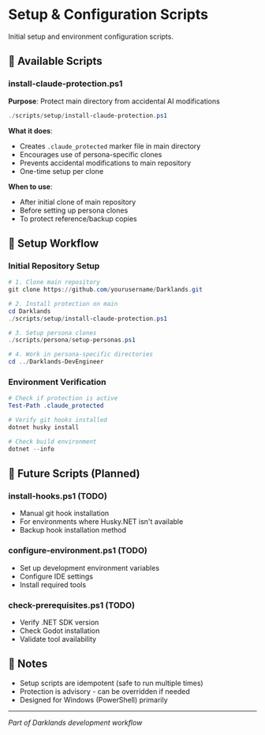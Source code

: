 # Setup & Configuration Scripts

Initial setup and environment configuration scripts.

## 🔧 Available Scripts

### install-claude-protection.ps1
**Purpose**: Protect main directory from accidental AI modifications
```powershell
./scripts/setup/install-claude-protection.ps1
```

**What it does**:
- Creates `.claude_protected` marker file in main directory
- Encourages use of persona-specific clones
- Prevents accidental modifications to main repository
- One-time setup per clone

**When to use**:
- After initial clone of main repository
- Before setting up persona clones
- To protect reference/backup copies

## 🎯 Setup Workflow

### Initial Repository Setup
```powershell
# 1. Clone main repository
git clone https://github.com/yourusername/Darklands.git

# 2. Install protection on main
cd Darklands
./scripts/setup/install-claude-protection.ps1

# 3. Setup persona clones
./scripts/persona/setup-personas.ps1

# 4. Work in persona-specific directories
cd ../Darklands-DevEngineer
```

### Environment Verification
```powershell
# Check if protection is active
Test-Path .claude_protected

# Verify git hooks installed
dotnet husky install

# Check build environment
dotnet --info
```

## 🚀 Future Scripts (Planned)

### install-hooks.ps1 (TODO)
- Manual git hook installation
- For environments where Husky.NET isn't available
- Backup hook installation method

### configure-environment.ps1 (TODO)
- Set up development environment variables
- Configure IDE settings
- Install required tools

### check-prerequisites.ps1 (TODO)
- Verify .NET SDK version
- Check Godot installation
- Validate tool availability

## 📝 Notes

- Setup scripts are idempotent (safe to run multiple times)
- Protection is advisory - can be overridden if needed
- Designed for Windows (PowerShell) primarily

---
*Part of Darklands development workflow*